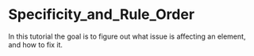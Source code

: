 # Specificity_and_Rule_Order
In this tutorial the goal is to figure out what issue is affecting an element, and how to fix it.